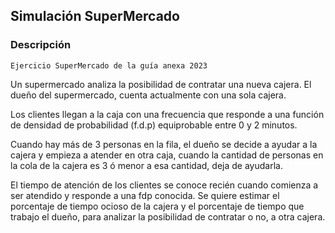 ## Simulación SuperMercado

### Descripción
``Ejercicio SuperMercado de la guía anexa 2023``

Un supermercado analiza la posibilidad de contratar una nueva cajera. El dueño del
supermercado, cuenta actualmente con una sola cajera. 

Los clientes llegan a la caja con una frecuencia que responde a una función de densidad de 
probabilidad (f.d.p) equiprobable entre 0 y 2 minutos. 

Cuando hay más de 3 personas en la fila, el dueño se decide a ayudar a la cajera y empieza 
a atender en otra caja, cuando la cantidad de personas en la cola de la
cajera es 3 ó menor a esa cantidad, deja de ayudarla. 

El tiempo de atención de los clientes se conoce recién cuando comienza a ser atendido 
y responde a una fdp conocida. Se quiere estimar el porcentaje de tiempo ocioso de la cajera 
y el porcentaje de tiempo que trabajo el dueño, para analizar la posibilidad de contratar o 
no, a otra cajera.